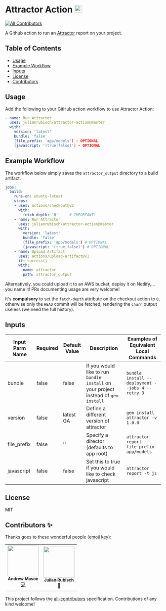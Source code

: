 # Attractor Action <img src="https://user-images.githubusercontent.com/4352208/65411858-3dc84200-ddee-11e9-99b6-c9cdbeb533c5.png" width="24">

<!-- ALL-CONTRIBUTORS-BADGE:START - Do not remove or modify this section -->
[![All Contributors](https://img.shields.io/badge/all_contributors-2-orange.svg?style=flat-square)](#contributors-)
<!-- ALL-CONTRIBUTORS-BADGE:END -->

A Github action to run an [Attractor](https://github.com/julianrubisch/attractor) report on your project.

## Table of Contents

  * [Usage](#usage)
  * [Example Workflow](#example-workflow)
  * [Inputs](#inputs)
  * [License](#license)
  * [Contributors](#contributors)

## Usage
Add the following to your GitHub action workflow to use Attractor Action:

```yml      
- name: Run Attractor
  uses: julianrubisch/attractor-action@master
  with:
    version: 'latest'
    bundle: 'false'
    (file_prefix: 'app/models') - OPTIONAL
    (javascript: '(true|false)') - OPTIONAL
```

## Example Workflow

The workflow below simply saves the `attractor_output` directory to a build artifact.

```yml
jobs:
  build:
    runs-on: ubuntu-latest
    steps:
    - uses: actions/checkout@v2
      with: 
        fetch-depth: '0'     # IMPORTANT!
    - name: Run Attractor
      uses: julianrubisch/attractor-action@master
      with:
        version: 'latest'
        bundle: 'false'
        (file_prefix: 'app/models') # OPTIONAL
        (javascript: '(true|false)') # OPTIONAL
    - name: Upload Artifact
      uses: actions/upload-artifact@v1
      if: success()
      with:
        name: attractor
        path: attractor_output
```

Alternatively, you could upload it to an AWS bucket, deploy it on Netlify,... you name it! PRs documenting usage are very welcome!


It's **compulsory** to set the `fetch-depth` attribute on the checkout action to `0`, otherwise only the `HEAD` commit will be fetched, rendering the `churn` output useless (we need the full history).

## Inputs

| **Input Parm Name** | **Required** | **Default Value** | **Description**                                                                                       | **Examples of Equivalent Local Commands**                                  |
| ------------------- | ------------ | ----------------- | ----------------------------------------------------------------------------------------------------- | -------------------------------------------------------------------------- |
| bundle              | false        | false             | If you would like to run `bundle install` on your project instead of `gem install`                    | `bundle install --deployment --jobs 4 --retry 3`                           |
| version             | false        | latest GA         | Define a different version of attractor                                              | `gem install attractor -v 1.0.0`                                            |
| file_prefix         | false        | ''                | Specify a director (defaults to app root) | `attractor report --file-prefix app/models` |
| javascript          | false        | false             | Set this to true if you would like to check javascript | `attractor report -t js` |

## License

MIT

## Contributors ✨

Thanks goes to these wonderful people ([emoji key](https://allcontributors.org/docs/en/emoji-key)):

<!-- ALL-CONTRIBUTORS-LIST:START - Do not remove or modify this section -->
<!-- prettier-ignore-start -->
<!-- markdownlint-disable -->
<table>
  <tr>
    <td align="center"><a href="https://www.andrewmason.me/"><img src="https://avatars1.githubusercontent.com/u/18423853?v=4" width="100px;" alt=""/><br /><sub><b>Andrew Mason</b></sub></a><br /><a href="https://github.com/julianrubisch/attractor-action/commits?author=andrewmcodes" title="Code">💻</a></td>
    <td align="center"><a href="http://www.julianrubisch.at"><img src="https://avatars0.githubusercontent.com/u/4352208?v=4" width="100px;" alt=""/><br /><sub><b>Julian Rubisch</b></sub></a><br /><a href="https://github.com/julianrubisch/attractor-action/commits?author=julianrubisch" title="Documentation">📖</a></td>
  </tr>
</table>

<!-- markdownlint-enable -->
<!-- prettier-ignore-end -->
<!-- ALL-CONTRIBUTORS-LIST:END -->

This project follows the [all-contributors](https://github.com/all-contributors/all-contributors) specification. Contributions of any kind welcome!
